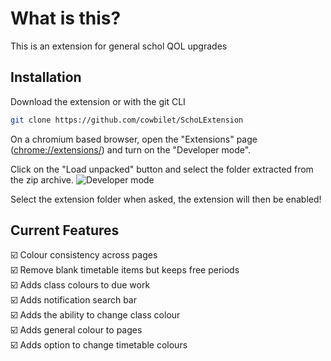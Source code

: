 # What is this?

This is an extension for general schol QOL upgrades

## Installation

Download the extension or with the git CLI 
```bash
git clone https://github.com/cowbilet/SchoLExtension
```
On a chromium based browser, open the "Extensions" page ([chrome://extensions/](chrome://extensions/)) and turn on the "Developer mode".

Click on the "Load unpacked" button and select the folder extracted from the zip archive.
![Developer mode](https://i.ibb.co/Sv0KKst/Chrome-Extensions.png)

Select the extension folder when asked, the extension will then be enabled!

## Current Features
☑️ Colour consistency across pages<br/>
☑️ Remove blank timetable items but keeps free periods<br/>
☑️ Adds class colours to due work<br/>
☑️ Adds notification search bar<br/>
☑️ Adds the ability to change class colour<br/>
☑️ Adds general colour to pages<br/>
☑️ Adds option to change timetable colours<br/>